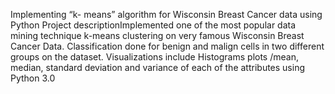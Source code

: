 Implementing “k- means” algorithm for Wisconsin Breast Cancer data using Python
Project descriptionImplemented one of the most popular data mining technique
k-means clustering on very famous Wisconsin Breast Cancer Data. Classification done for benign and malign cells in two different groups on the dataset.
Visualizations include Histograms plots /mean, median, standard deviation and variance of each of the attributes using Python 3.0
